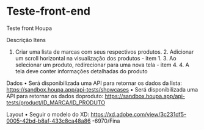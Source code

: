 # Teste-front-end
Teste front Houpa


Descrição
Itens
1. Criar uma lista de marcas com seus respectivos produtos. 2. Adicionar
um scroll horizontal na visualização dos produtos - item 1. 3. Ao
selecionar um produto, redirecionar para uma nova tela - item 4. 4. A
tela deve conter informações detalhadas do produto

Dados
• Será disponibilizada uma API para retornar os dados da
lista: https://sandbox.houpa.app/api-tests/showcases
• Será disponibilizada uma API para retornar os dados doproduto:
https://sandbox.houpa.app/api-tests/product/ID_MARCA/ID_PRODUTO


Layout
• Seguir o modelo do XD:
https://xd.adobe.com/view/3c231df5-0005-42bd-b8af-433c8ca48a86
-6970/Fina
